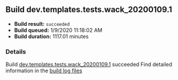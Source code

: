 ## Build dev.templates.tests.wack_20200109.1
- **Build result:** `succeeded`
- **Build queued:** 1/9/2020 11:18:02 AM
- **Build duration:** 1117.01 minutes
### Details
Build [dev.templates.tests.wack_20200109.1](https://winappstudio.visualstudio.com/web/build.aspx?pcguid=a4ef43be-68ce-4195-a619-079b4d9834c2&builduri=vstfs%3a%2f%2f%2fBuild%2fBuild%2f32488) succeeded
Find detailed information in the [build log files]()
